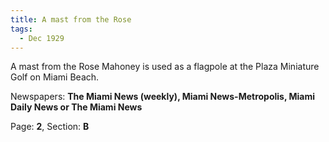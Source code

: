```yaml
---  
title: A mast from the Rose  
tags:  
  - Dec 1929  
---  
```

  
A mast from the Rose Mahoney is used as a flagpole at the Plaza Miniature Golf on Miami Beach.  
  
Newspapers: **The Miami News (weekly), Miami News-Metropolis, Miami Daily News or The Miami News**  
  
Page: **2**, Section: **B** 

